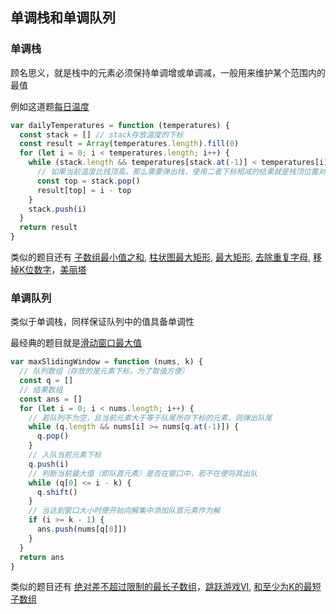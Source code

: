 ## 单调栈和单调队列

### 单调栈

顾名思义，就是栈中的元素必须保持单调增或单调减，一般用来维护某个范围内的最值

例如这道题[每日温度](https://leetcode.cn/problems/daily-temperatures/description/)

```js
var dailyTemperatures = function (temperatures) {
  const stack = [] // stack存放温度的下标
  const result = Array(temperatures.length).fill(0)
  for (let i = 0; i < temperatures.length; i++) {
    while (stack.length && temperatures[stack.at(-1)] < temperatures[i]) {
      // 如果当前温度比栈顶高，那么需要弹出栈，使用二者下标相减的结果就是栈顶位置对应的答案
      const top = stack.pop()
      result[top] = i - top
    }
    stack.push(i)
  }
  return result
}
```

类似的题目还有 [子数组最小值之和](https://leetcode.cn/problems/sum-of-subarray-minimums), [柱状图最大矩形](https://leetcode.cn/problems/largest-rectangle-in-histogram/), [最大矩形](https://leetcode.cn/problems/maximal-rectangle/), [去除重复字母](https://leetcode.cn/problems/remove-duplicate-letters), [移掉K位数字](https://leetcode.cn/problems/remove-k-digits/)，[美丽塔](https://leetcode.cn/problems/beautiful-towers-i)

### 单调队列

类似于单调栈，同样保证队列中的值具备单调性

最经典的题目就是[滑动窗口最大值](https://leetcode.cn/problems/sliding-window-maximum)

```js
var maxSlidingWindow = function (nums, k) {
  // 队列数组（存放的是元素下标，为了取值方便）
  const q = []
  // 结果数组
  const ans = []
  for (let i = 0; i < nums.length; i++) {
    // 若队列不为空，且当前元素大于等于队尾所存下标的元素，则弹出队尾
    while (q.length && nums[i] >= nums[q.at(-1)]) {
      q.pop()
    }
    // 入队当前元素下标
    q.push(i)
    // 判断当前最大值（即队首元素）是否在窗口中，若不在便将其出队
    while (q[0] <= i - k) {
      q.shift()
    }
    // 当达到窗口大小时便开始向解集中添加队首元素作为解
    if (i >= k - 1) {
      ans.push(nums[q[0]])
    }
  }
  return ans
}
```

类似的题目还有 [绝对差不超过限制的最长子数组](https://leetcode.cn/problems/longest-continuous-subarray-with-absolute-diff-less-than-or-equal-to-limit/)，[跳跃游戏VI](https://leetcode.cn/problems/jump-game-vi/), [和至少为K的最短子数组](https://leetcode.cn/problems/shortest-subarray-with-sum-at-least-k/)
